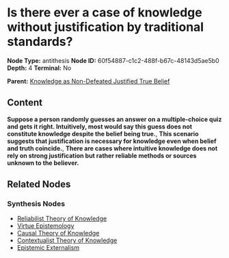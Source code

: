 # Is there ever a case of knowledge without justification by traditional standards?

**Node Type:** antithesis
**Node ID:** 60f54887-c1c2-488f-b67c-48143d5ae5b0
**Depth:** 4
**Terminal:** No

**Parent:** [Knowledge as Non-Defeated Justified True Belief](knowledge-as-non-defeated-justified-true-belief-synthesis-0e688368-6d5a-4b3e-9f38-bfeb8f3fce6a.md)

## Content

**Suppose a person randomly guesses an answer on a multiple-choice quiz and gets it right. Intuitively, most would say this guess does not constitute knowledge despite the belief being true.**, **This scenario suggests that justification is necessary for knowledge even when belief and truth coincide.**, **There are cases where intuitive knowledge does not rely on strong justification but rather reliable methods or sources unknown to the believer.**

## Related Nodes

### Synthesis Nodes

- [Reliabilist Theory of Knowledge](reliabilist-theory-of-knowledge-synthesis-6187b3e2-d6a6-472a-bd40-4d7b40410b06.md)
- [Virtue Epistemology](virtue-epistemology-synthesis-cea471fa-0ca0-4808-8111-9f6c01ecae06.md)
- [Causal Theory of Knowledge](causal-theory-of-knowledge-synthesis-f901b579-6038-4137-be19-4cfa859f86b9.md)
- [Contextualist Theory of Knowledge](contextualist-theory-of-knowledge-synthesis-9b463d5b-fad1-4672-90ca-65e0737efc81.md)
- [Epistemic Externalism](epistemic-externalism-synthesis-0d6d2c28-6626-4921-9ee6-e5585becfebb.md)
